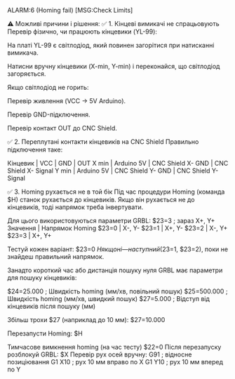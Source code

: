 
ALARM:6 (Homing fail)
[MSG:Check Limits]

⚠️ Можливі причини і рішення:
✅ 1. Кінцеві вимикачі не спрацьовують
Перевір фізично, чи працюють кінцевики (YL-99):

На платі YL-99 є світлодіод, який повинен загорітися при натисканні вимикача.

Натисни вручну кінцевики (X-min, Y-min) і переконайся, що світлодіод загоряється.

Якщо світлодіод не горить:

Перевір живлення (VCC → 5V Arduino).

Перевір GND-підключення.

Перевір контакт OUT до CNC Shield.

✅ 2. Переплутані контакти кінцевиків на CNC Shield
Правильно підключення таке:


Кінцевик | VCC | GND | OUT
X min | Arduino 5V | CNC Shield X- GND | CNC Shield X- Signal
Y min | Arduino 5V | CNC Shield Y- GND | CNC Shield Y- Signal

✅ 3. Homing рухається не в той бік
Під час процедури Homing (команда $H) станок рухається до кінцевиків. Якщо він рухається не до кінцевиків, тоді напрямок треба інвертувати.

Для цього використовуються параметри GRBL:
$23=3 ; зараз X+, Y+
Значення | Напрямок Homing
$23=0 | X-, Y-
$23=1 | X+, Y-
$23=2 | X-, Y+
$23=3 | X+, Y+

Тестуй кожен варіант:
$23=0
$H
якщо ні — наступний ($23=1, $23=2), поки не знайдеш правильний напрямок.

Занадто короткий час або дистанція пошуку нуля
GRBL має параметри для пошуку кінцевиків:

$24=25.000  ; Швидкість homing (мм/хв, повільний пошук)
$25=500.000 ; Швидкість homing (мм/хв, швидкий пошук)
$27=5.000   ; Відступ від кінцевиків після пошуку (мм)

Збільш трохи $27 (наприклад до 10 мм):
$27=10.000

Перезапусти Homing:
$H

Тимчасове вимкнення homing (на час тесту)
$22=0
Після перезапуску розблокуй GRBL:
$X
Перевір рух осей вручну:
G91      ; відносне позиціювання
G1 X10   ; рух 10 мм вправо по X
G1 Y10   ; рух 10 мм вперед по Y